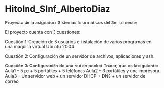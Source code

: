 # HitoInd_SInf_AlbertoDiaz

Proyecto de la asignatura Sistemas Informáticos del 3er trimestre

El proyecto cuenta con 3 cuestiones:

Cuestión 1: Creación de 3 usuarios e instalación de varios programas en una máquina virtual Ubuntu 20.04

Cuestión 2: Configuración de un servidor de archivos, aplicaciones y ssh.

Cuestión 3: Configuración de una red en packet Tracer, que es la siguiente:
Aula1 – 5 pc + 5 portátiles + 5 teléfonos
Aula2 – 3 portátiles y una impresora
Aula3 – Un servidor web + un servidor DHCP + DNS + un servidor de correo
